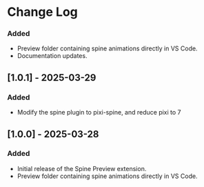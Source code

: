 <!--
 * @Author: haobin.wang
 * @Date: 2024-12-17 11:43:12
 * @LastEditors: haobin.wang
 * @LastEditTime: 2025-03-29 22:09:38
 * @Description: Do not edit
-->
# Change Log

### Added
- Preview folder containing spine animations directly in VS Code.
- Documentation updates.

## [1.0.1] - 2025-03-29
### Added
- Modify the spine plugin to pixi-spine, and reduce pixi to 7

## [1.0.0] - 2025-03-28
### Added
- Initial release of the Spine Preview extension.
- Preview folder containing spine animations directly in VS Code.